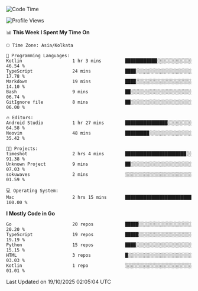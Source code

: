 <!--START_SECTION:waka-->
![Code Time](http://img.shields.io/badge/Code%20Time-101%20hrs%2050%20mins-blue)

![Profile Views](http://img.shields.io/badge/Profile%20Views-2-blue)

📊 **This Week I Spent My Time On** 

```text
🕑︎ Time Zone: Asia/Kolkata

💬 Programming Languages: 
Kotlin                   1 hr 3 mins         ████████████░░░░░░░░░░░░░   46.54 % 
TypeScript               24 mins             ████░░░░░░░░░░░░░░░░░░░░░   17.78 % 
Markdown                 19 mins             ████░░░░░░░░░░░░░░░░░░░░░   14.10 % 
Bash                     9 mins              ██░░░░░░░░░░░░░░░░░░░░░░░   06.74 % 
GitIgnore file           8 mins              ██░░░░░░░░░░░░░░░░░░░░░░░   06.00 % 

🔥 Editors: 
Android Studio           1 hr 27 mins        ████████████████░░░░░░░░░   64.58 % 
Neovim                   48 mins             █████████░░░░░░░░░░░░░░░░   35.42 % 

🐱‍💻 Projects: 
timeshot                 2 hrs 4 mins        ███████████████████████░░   91.38 % 
Unknown Project          9 mins              ██░░░░░░░░░░░░░░░░░░░░░░░   07.03 % 
sokuwaves                2 mins              ░░░░░░░░░░░░░░░░░░░░░░░░░   01.59 % 

💻 Operating System: 
Mac                      2 hrs 15 mins       █████████████████████████   100.00 % 
```

**I Mostly Code in Go** 

```text
Go                       20 repos            █████░░░░░░░░░░░░░░░░░░░░   20.20 % 
TypeScript               19 repos            █████░░░░░░░░░░░░░░░░░░░░   19.19 % 
Python                   15 repos            ████░░░░░░░░░░░░░░░░░░░░░   15.15 % 
HTML                     3 repos             █░░░░░░░░░░░░░░░░░░░░░░░░   03.03 % 
Kotlin                   1 repo              ░░░░░░░░░░░░░░░░░░░░░░░░░   01.01 % 
```




 Last Updated on 19/10/2025 02:05:04 UTC
<!--END_SECTION:waka-->
